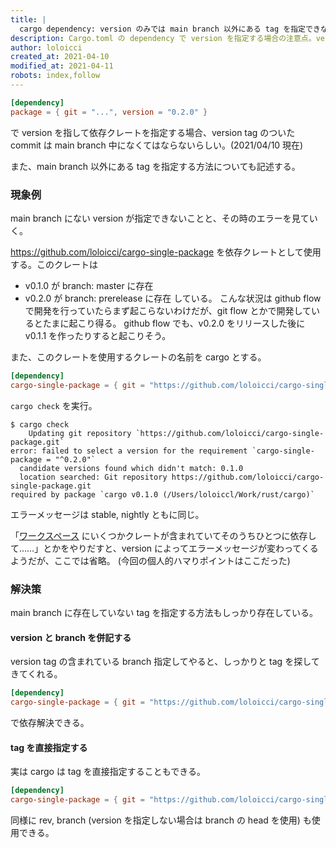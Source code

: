 ```yaml
---
title: |
  cargo dependency: version のみでは main branch 以外にある tag を指定できない
description: Cargo.toml の dependency で version を指定する場合の注意点。version が指す tag が main branch にない場合には指定できない。また、その解決策について。
author: loloicci
created_at: 2021-04-10
modified_at: 2021-04-11
robots: index,follow
---
```


```Cargo.toml
[dependency]
package = { git = "...", version = "0.2.0" }
```

で version を指して依存クレートを指定する場合、version tag のついた commit は main branch 中になくてはならないらしい。(2021/04/10 現在)

また、main branch 以外にある tag を指定する方法についても記述する。

### 現象例
main branch にない version が指定できないことと、その時のエラーを見ていく。

https://github.com/loloicci/cargo-single-package を依存クレートとして使用する。このクレートは
- v0.1.0 が branch: master に存在
- v0.2.0 が branch: prerelease に存在
している。
こんな状況は github flow で開発を行っていたらまず起こらないわけだが、git flow とかで開発しているとたまに起こり得る。
github flow でも、v0.2.0 をリリースした後に v0.1.1 を作ったりすると起こりそう。

また、このクレートを使用するクレートの名前を cargo とする。

```Cargo.toml
[dependency]
cargo-single-package = { git = "https://github.com/loloicci/cargo-single-package", version = "0.2.0" }
```

`cargo check` を実行。

```shell
$ cargo check
    Updating git repository `https://github.com/loloicci/cargo-single-package.git`
error: failed to select a version for the requirement `cargo-single-package = "^0.2.0"` 
  candidate versions found which didn't match: 0.1.0
  location searched: Git repository https://github.com/loloicci/cargo-single-package.git
required by package `cargo v0.1.0 (/Users/loloiccl/Work/rust/cargo)`
```

エラーメッセージは stable, nightly ともに同じ。

「[ワークスペース](https://doc.rust-jp.rs/book-ja/ch14-03-cargo-workspaces.html) にいくつかクレートが含まれていてそのうちひとつに依存して……」とかをやりだすと、version によってエラーメッセージが変わってくるようだが、ここでは省略。
(今回の個人的ハマりポイントはここだった)

### 解決策
main branch に存在していない tag を指定する方法もしっかり存在している。

#### version と branch を併記する
version tag の含まれている branch 指定してやると、しっかりと tag を探してきてくれる。


```Cargo.toml
[dependency]
cargo-single-package = { git = "https://github.com/loloicci/cargo-single-package", version = "0.2.0", branch = "prerelease" }
```

で依存解決できる。

#### tag を直接指定する
実は cargo は tag を直接指定することもできる。

```Cargo.toml
[dependency]
cargo-single-package = { git = "https://github.com/loloicci/cargo-single-package", tag = "v0.2.0" }
```

同様に rev, branch (version を指定しない場合は branch の head を使用) も使用できる。
